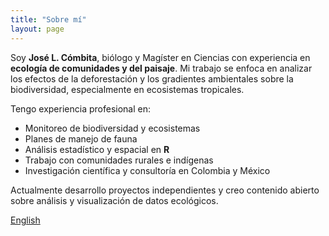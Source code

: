 ```yaml
---
title: "Sobre mí"
layout: page
---
```


Soy **José L. Cómbita**, biólogo y Magíster en Ciencias con experiencia en **ecología de comunidades y del paisaje**. Mi trabajo se enfoca en analizar los efectos de la deforestación y los gradientes ambientales sobre la biodiversidad, especialmente en ecosistemas tropicales.

Tengo experiencia profesional en:
- Monitoreo de biodiversidad y ecosistemas
- Planes de manejo de fauna
- Análisis estadístico y espacial en **R**
- Trabajo con comunidades rurales e indígenas
- Investigación científica y consultoría en Colombia y México

Actualmente desarrollo proyectos independientes y creo contenido abierto sobre análisis y visualización de datos ecológicos.

[English](../about.html)
